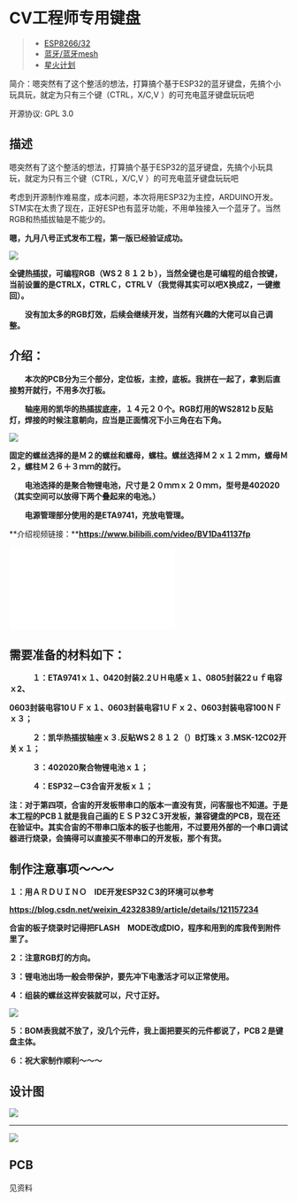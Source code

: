 # **CV工程师专用键盘**

> - [ESP8266/32](https://oshwhub.com/explore?filter=6f6eefa0fcb54ab4b75469c64646d9e9)
> - [蓝牙/蓝牙mesh](https://oshwhub.com/explore?filter=252438513ded4c87b8bac438d006a0b8)
> - [星火计划](https://oshwhub.com/explore?filter=15637284a6f545128f80a11443cdf1a0)

简介：嗯突然有了这个整活的想法，打算搞个基于ESP32的蓝牙键盘，先搞个小玩具玩，就定为只有三个键（CTRL，X/C,V ）的可充电蓝牙键盘玩玩吧

开源协议: GPL 3.0

## **描述**

嗯突然有了这个整活的想法，打算搞个基于ESP32的蓝牙键盘，先搞个小玩具玩，就定为只有三个键（CTRL，X/C,V ）的可充电蓝牙键盘玩玩吧

考虑到开源制作难易度，成本问题，本次将用ESP32为主控，ARDUINO开发。STM实在太贵了现在，正好ESP也有蓝牙功能，不用单独接入一个蓝牙了。当然RGB和热插拔轴是不能少的。

**嗯，九月八号正式发布工程，第一版已经验证成功。**

<img src="CV工程师专用键盘_NEW!\img\1.jpeg">

**全键热插拔，可编程RGB（WS２８１２ｂ），当然全键也是可编程的组合按键，当前设置的是CTRLX，CTRLＣ，CTRLＶ（我觉得其实可以吧X换成Z，一键撤回）。**

　　**没有加太多的RGB灯效，后续会继续开发，当然有兴趣的大佬可以自己调整。**

## **介绍：**

　　**本次的PCB分为三个部分，定位板，主控，底板。我拼在一起了，拿到后直接剪开就行，不用多次打板。**

　　**轴座用的凯华的热插拔底座，１４元２０个。RGB灯用的WS2812ｂ反贴灯，焊接的时候注意朝向，应当是正面情况下小三角在右下角。**

<img src="CV工程师专用键盘_NEW!\img\2.png">

**固定的螺丝选择的是Ｍ２的螺丝和螺母，螺柱。螺丝选择Ｍ２ｘ１２ｍｍ，螺母Ｍ２，螺柱Ｍ２６＋３ｍｍ的就行。**

　　**电池选择的是聚合物锂电池，尺寸是２０ｍｍｘ２０ｍｍ，型号是402020（其实空间可以放得下两个叠起来的电池。）**

　　**电源管理部分使用的是ETA9741，充放电管理。**

**介绍视频链接：****https://www.bilibili.com/video/BV1Da41137fp**

<iframe src="//player.bilibili.com/player.html?aid=217780823&bvid=BV1Da41137fp&cid=827062479&page=1" scrolling="no" border="0" frameborder="no" framespacing="0" allowfullscreen="true"> </iframe>

## **需要准备的材料如下：**

　　　**１：ETA9741ｘ１、0420封装2.2ＵＨ电感ｘ１、0805封装22ｕｆ电容ｘ2、**

**0603封装电容10ＵＦｘ１、0603封装电容1ＵＦｘ２、0603封装电容100ＮＦｘ３；**

　　　**２：凯华热插拔轴座ｘ３.反贴WS２８１２（）B灯珠ｘ３.MSK-12C02开关ｘ１；**

　　　**３：402020聚合物锂电池ｘ１；**

　　　**４：ESP32－C3合宙开发板ｘ１；**

**注：对于第四项，合宙的开发板带串口的版本一直没有货，问客服也不知道。于是本工程的PCB１就是我自己画的ＥＳＰ32Ｃ3开发板，兼容键盘的PCB，现在还在验证中。其实合宙的不带串口版本的板子也能用，不过要用外部的一个串口调试器进行烧录，会搞得可以直接买不带串口的开发板，那个有货。**

## **制作注意事项～～～**

**１：用ＡＲＤＵＩＮＯ　IDE开发ESP32Ｃ3的环境可以参考**

**https://blog.csdn.net/weixin_42328389/article/details/121157234**

**合宙的板子烧录时记得把FLASH　MODE改成DIO，程序和用到的库我传到附件里了。**

**２：注意RGB灯的方向。**

**３：锂电池出场一般会带保护，要先冲下电激活才可以正常使用。**

**４：组装的螺丝这样安装就可以，尺寸正好。**

<img src="CV工程师专用键盘_NEW!\img\3.png">

**５：BOM表我就不放了，没几个元件，我上面把要买的元件都说了，PCB２是键盘主体。**

**６：祝大家制作顺利～～～**

## **设计图**

<img src="CV工程师专用键盘_NEW!\img\SCH_Schematic1_1-P1_2022-09-08.png">

<hr>

<img src="CV工程师专用键盘_NEW!\img\SCH_Schematic2_1-P1_2022-09-08.png">

## **PCB**

见资料

